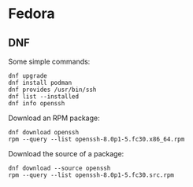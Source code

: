 # Fedora
## DNF
Some simple commands:

    dnf upgrade
    dnf install podman
    dnf provides /usr/bin/ssh
    dnf list --installed
    dnf info openssh

Download an RPM package:

    dnf download openssh
    rpm --query --list openssh-8.0p1-5.fc30.x86_64.rpm

Download the source of a package:

    dnf download --source openssh
    rpm --query --list openssh-8.0p1-5.fc30.src.rpm
